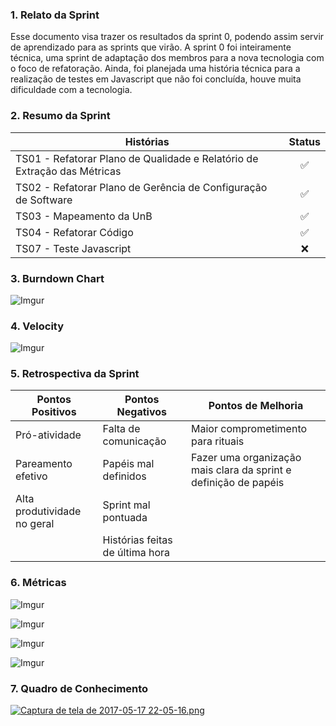 ### 1. Relato da Sprint

Esse documento visa trazer os resultados da sprint 0, podendo assim servir de aprendizado para as sprints que virão. A sprint 0 foi inteiramente técnica, uma sprint de adaptação dos membros para a nova tecnologia com o foco de refatoração. Ainda, foi planejada uma história técnica para a realização de testes em Javascript que não foi concluída, houve muita dificuldade com a tecnologia.

### 2. Resumo da Sprint

| Histórias |  Status |
| ------- |  :----: |
|TS01 - Refatorar Plano de Qualidade e Relatório de Extração das Métricas|:white_check_mark:|
|TS02 - Refatorar Plano de Gerência de Configuração de Software|:white_check_mark:|
|TS03 - Mapeamento da UnB|:white_check_mark:|
|TS04 - Refatorar Código|:white_check_mark:|
|TS07 - Teste Javascript|:x:|

### 3. Burndown Chart

![Imgur](http://i.imgur.com/O8A4TWK.png)

### 4. Velocity

![Imgur](http://i.imgur.com/80ouPMz.png)

### 5. Retrospectiva da Sprint
| Pontos Positivos            | Pontos Negativos                | Pontos de Melhoria                                               |
|-----------------------------|---------------------------------|------------------------------------------------------------------|
| Pró-atividade               | Falta de comunicação            | Maior comprometimento para rituais                               |
| Pareamento efetivo          | Papéis mal definidos            | Fazer uma organização mais clara da sprint e definição de papéis |
| Alta produtividade no geral | Sprint mal pontuada             |                                                                  |
|                             | Histórias feitas de última hora |                                                                  |
### 6. Métricas

![Imgur](http://i.imgur.com/i8Nm9Xy.png)


![Imgur](http://i.imgur.com/dqhDn1t.png)


![Imgur](http://i.imgur.com/3ejEJEn.png)


![Imgur](http://i.imgur.com/pVb7pgD.png)


### 7. Quadro de Conhecimento

[![Captura de tela de 2017-05-17 22-05-16.png](https://s16.postimg.org/6zrsb5kud/Captura_de_tela_de_2017-05-17_22-05-16.png)](https://postimg.org/image/8etczvlxd/)
